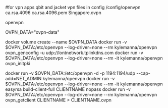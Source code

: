 #for vpn apps qbit and jacket
vpn files in config
/config/openvpn
ca.rsa.4096
ca.rsa.4096.pem
Singapore.ovpn

openvpn
	
OVPN_DATA="ovpn-data"
	
docker volume create --name $OVPN_DATA
docker run -v $OVPN_DATA:/etc/openvpn --log-driver=none --rm kylemanna/openvpn ovpn_genconfig -u udp://lontnetwork.tplinkdns.com
docker run -v $OVPN_DATA:/etc/openvpn --log-driver=none --rm -it kylemanna/openvpn ovpn_initpki

docker run -v $OVPN_DATA:/etc/openvpn -d -p 1194:1194/udp --cap-add=NET_ADMIN kylemanna/openvpn
docker run -v $OVPN_DATA:/etc/openvpn --log-driver=none --rm -it kylemanna/openvpn easyrsa build-client-full CLIENTNAME nopass
docker run -v $OVPN_DATA:/etc/openvpn --log-driver=none --rm kylemanna/openvpn ovpn_getclient CLIENTNAME > CLIENTNAME.ovpn